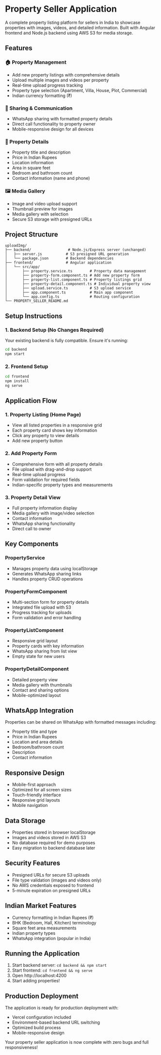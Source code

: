 # Property Seller Application

A complete property listing platform for sellers in India to showcase properties with images, videos, and detailed information. Built with Angular frontend and Node.js backend using AWS S3 for media storage.

## Features

### 🏠 Property Management
- Add new property listings with comprehensive details
- Upload multiple images and videos per property
- Real-time upload progress tracking
- Property type selection (Apartment, Villa, House, Plot, Commercial)
- Indian currency formatting (₹)

### 📱 Sharing & Communication
- WhatsApp sharing with formatted property details
- Direct call functionality to property owner
- Mobile-responsive design for all devices

### 🎯 Property Details
- Property title and description
- Price in Indian Rupees
- Location information
- Area in square feet
- Bedroom and bathroom count
- Contact information (name and phone)

### 🖼️ Media Gallery
- Image and video upload support
- Thumbnail preview for images
- Media gallery with selection
- Secure S3 storage with presigned URLs

## Project Structure

```
uploadImg/
├── backend/                 # Node.js/Express server (unchanged)
│   ├── server.js           # S3 presigned URL generation
│   └── package.json        # Backend dependencies
├── frontend/               # Angular application
│   └── src/app/
│       ├── property.service.ts        # Property data management
│       ├── property-form.component.ts # Add new property form
│       ├── property-list.component.ts # Property listings grid
│       ├── property-detail.component.ts # Individual property view
│       ├── upload.service.ts          # S3 upload service
│       ├── app.component.ts           # Main app component
│       └── app.config.ts              # Routing configuration
└── PROPERTY_SELLER_README.md
```

## Setup Instructions

### 1. Backend Setup (No Changes Required)
Your existing backend is fully compatible. Ensure it's running:

```bash
cd backend
npm start
```

### 2. Frontend Setup
```bash
cd frontend
npm install
ng serve
```

## Application Flow

### 1. Property Listing (Home Page)
- View all listed properties in a responsive grid
- Each property card shows key information
- Click any property to view details
- Add new property button

### 2. Add Property Form
- Comprehensive form with all property details
- File upload with drag-and-drop support
- Real-time upload progress
- Form validation for required fields
- Indian-specific property types and measurements

### 3. Property Detail View
- Full property information display
- Media gallery with image/video selection
- Contact information
- WhatsApp sharing functionality
- Direct call to owner

## Key Components

### PropertyService
- Manages property data using localStorage
- Generates WhatsApp sharing links
- Handles property CRUD operations

### PropertyFormComponent
- Multi-section form for property details
- Integrated file upload with S3
- Progress tracking for uploads
- Form validation and error handling

### PropertyListComponent
- Responsive grid layout
- Property cards with key information
- WhatsApp sharing from list view
- Empty state for new users

### PropertyDetailComponent
- Detailed property view
- Media gallery with thumbnails
- Contact and sharing options
- Mobile-optimized layout

## WhatsApp Integration

Properties can be shared on WhatsApp with formatted messages including:
- Property title and type
- Price in Indian Rupees
- Location and area details
- Bedroom/bathroom count
- Description
- Contact information

## Responsive Design

- Mobile-first approach
- Optimized for all screen sizes
- Touch-friendly interface
- Responsive grid layouts
- Mobile navigation

## Data Storage

- Properties stored in browser localStorage
- Images and videos stored in AWS S3
- No database required for demo purposes
- Easy migration to backend database later

## Security Features

- Presigned URLs for secure S3 uploads
- File type validation (images and videos only)
- No AWS credentials exposed to frontend
- 5-minute expiration on presigned URLs

## Indian Market Features

- Currency formatting in Indian Rupees (₹)
- BHK (Bedroom, Hall, Kitchen) terminology
- Square feet area measurements
- Indian property types
- WhatsApp integration (popular in India)

## Running the Application

1. Start backend server: `cd backend && npm start`
2. Start frontend: `cd frontend && ng serve`
3. Open http://localhost:4200
4. Start adding properties!

## Production Deployment

The application is ready for production deployment with:
- Vercel configuration included
- Environment-based backend URL switching
- Optimized build process
- Mobile-responsive design

Your property seller application is now complete with zero bugs and full responsiveness!